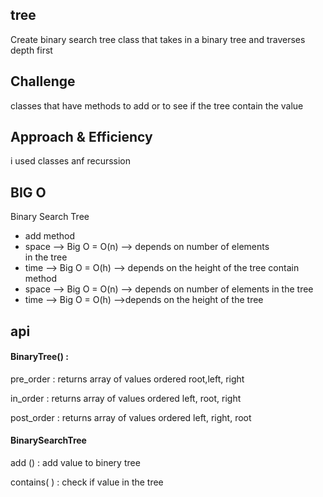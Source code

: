 ## tree 

Create binary search tree class that takes in a binary tree and traverses depth first
## Challenge
classes that have methods to add or to see if the tree contain the value


## Approach & Efficiency
i used classes anf recurssion


## BIG O
Binary Search Tree
* add method
 * space --> Big O = O(n) --> depends on number of elements  
  in  the tree
* time --> Big O = O(h) --> depends on the height of the tree
   contain method
* space --> Big O = O(n) --> depends on number of elements in the 
  tree
* time --> Big O = O(h) -->depends on the height of the tree

## api 
####  BinaryTree() :  
pre_order : returns array of values ordered root,left, right

in_order : returns array of values ordered left, root, right

post_order : returns array of values ordered left, right, root

#### BinarySearchTree 

add () :  add value to binery tree 

contains( ) : check if value in the tree
